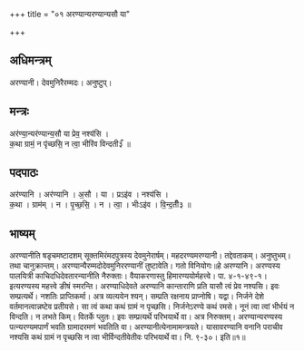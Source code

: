 +++
title = "०१ अरण्यान्यरण्यान्यसौ या"

+++
## अधिमन्त्रम्
अरण्यानी। देवमुनिरैरम्मदः। अनुष्टुप्।

## मन्त्रः
अर॑ण्या॒न्यर॑ण्यान्य॒सौ या प्रेव॒ नश्य॑सि ।  
क॒था ग्रामं॒ न पृ॑च्छसि॒ न त्वा॒ भीरि॑व विन्दती३ँ ॥

## पदपाठः
अर॑ण्यानि । अर॑ण्यानि । अ॒सौ । या । प्रऽइ॑व । नश्य॑सि ।  
क॒था । ग्राम॑म् । न । पृ॒च्छ॒सि॒ । न । त्वा॒ । भीःऽइ॑व । वि॒न्द॒तीँ३ ॥

## भाष्यम्
अरण्यानीति षडृचमष्टादशम् सूक्तमिरंमदपुत्रस्य देवमुनेरार्षम्। महदरण्यमरण्यानी। तद्देवताकम्। अनुष्तुभम्। तथा चानुक्रान्तम्। अरण्यान्यैरम्मदोदेवमुनिररण्यानीं तुष्टावेति। गतो विनियोगः॥हे अरण्यानि। अरण्यस्य पालयित्री काचिदधिदेवतारन्यानीति नैरुक्ताः। वैयाकरणास्तु हिमारण्ययोर्महत्त्वे। पा. ४-१-४९-१। इत्यरण्यस्य महत्त्वे ङीषं स्मरन्ति। अरण्याधिदेवते अरण्यानि कान्ताराणि प्रति यासौ त्वं प्रेव नश्यसि। इवः सम्प्रत्यर्थे। नशतिः प्राप्तिकर्मा। अत्र व्यत्ययेन श्यन्। सम्प्रति रक्षनाय प्राप्नोषि। यद्वा। निर्जने देशे वर्तमानत्वान्नष्टेव प्रतीयसे। सा त्वं कथा कथं ग्रामं न पृच्छसि। निर्जनेऽरण्ये कथं रमसे। नूनं त्वा त्वां भीर्भयं न विन्दति। न लभते किम्। वितर्के प्लुतः। इवः सम्प्रत्यर्थे परिभयार्थे वा। अत्र निरुक्तम्। अरण्यान्यरण्यस्य पत्न्यरण्यमपार्णं भवति ग्रामादरमणं भवतिति वा। अरण्यानीत्येनामामन्त्रयते। यासावरण्यानि वनानि पराचीव नश्यसि कथं ग्रामं न पृच्छसि न त्वा भीर्विन्दतीवेतीवः परिभयार्थे वा। नि. ९-३०। इति॥१॥